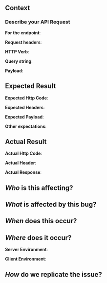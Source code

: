 ## Context
<!-- Describe the Issue -->
### Describe your API Request

**For the endpoint**:

**Request headers**:

**HTTP Verb**:

**Query string**:

**Payload**:
## Expected Result

**Expected Http Code**:

**Expected Headers**:

**Expected Payload**:

**Other expectations**:

## Actual Result

<!-- If you don't get a result at all, for instance, in the case of a socket timeout, connection reset by peer or DNS error, please describe it here-->

**Actual Http Code**:

**Actual Header**:

**Actual Response**:

## *Who* is this affecting?
<!-- Ex. All supervisors, Developers, CEO, Janitor... -->

## *What* is affected by this bug?
<!-- Ex. Development, testing, selling, procuring -->

## *When* does this occur?
<!-- Ex. at 2 pm every day, or on the 1st of August every year, or whenever the timezone changes -->

## *Where* does it occur?

**Server Environment**: <!-- Ex. Production, Staging, etc. -->

**Client Environment**: <!-- Ex. IP address or Staging Cluster, etc** -->

## *How* do we replicate the issue?
<!-- Please be specific as possible. Use dashes (-) or numbers (1.) to create a list of steps, especially if the API request information alone is not enough -->
